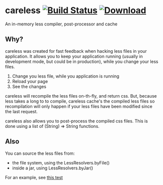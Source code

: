 careless [![Build Status](https://travis-ci.org/raymanoz/careless.svg?branch=master)](https://travis-ci.org/raymanoz/careless) [ ![Download](https://api.bintray.com/packages/raymanoz/repo/careless/images/download.png) ](https://bintray.com/raymanoz/repo/careless/_latestVersion)
=========

An in-memory less compiler, post-processor and cache

Why?
----

careless was created for fast feedback when hacking less files in your application. It allows you to keep your application 
running (usually in development mode, but could be in production), while you change your less files.

1. Change you less file, while you application is running
2. Reload your page
3. See the changes

careless will recompile the less files on-th-fly, and return css. But, because less takes a long to to compile, careless
cache's the compiled less files so recompilation will only happen if your less files have been modified since the last request.

careless also allows you to post-process the compiled css files. This is done using a list of (String) => String functions.

Also
----

You can source the less files from:
* the file system, using the LessResolvers.byFile()
* inside a jar, using LessResolvers.byJar()

For an example, see [this test](https://github.com/raymanoz/careless/blob/master/test/com/unsprung/careless/LessSourceResolversTest.java)
